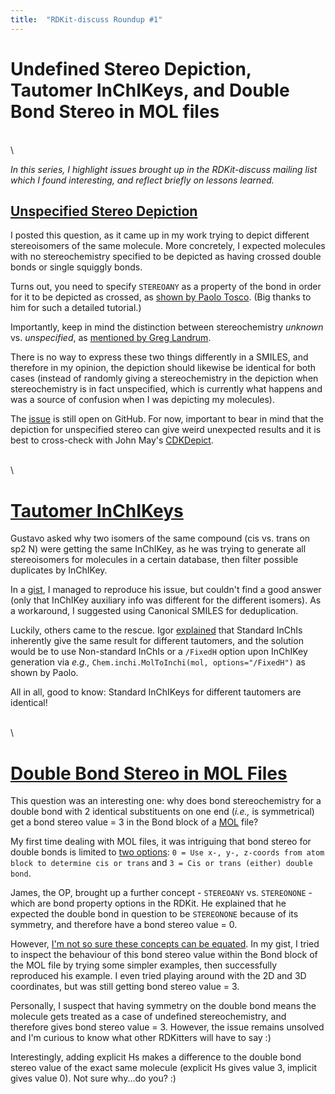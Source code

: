 ```yaml
---
title:  "RDKit-discuss Roundup #1"
---
```


# Undefined Stereo Depiction, Tautomer InChIKeys, and Double Bond Stereo in MOL files
\
\

*In this series, I highlight issues brought up in the RDKit-discuss mailing list which I found interesting, and reflect briefly on lessons learned.*

## [Unspecified Stereo Depiction](https://sourceforge.net/p/rdkit/mailman/rdkit-discuss/thread/CAJ8mGGc6F9GCJLdocXyGnL176w6SoMx9AaAQkN-s-VAKCNQ%2B%2BA%40mail.gmail.com/#msg37134294)

I posted this question, as it came up in my work trying to depict different stereoisomers of the same molecule. More concretely, I expected molecules with no stereochemistry specified to be depicted as having crossed double bonds or single squiggly bonds.

Turns out, you need to specify `STEREOANY` as a property of the bond in order for it to be depicted as crossed, as [shown by Paolo Tosco](https://gist.github.com/ptosco/1e1c23ad24c90444993fa1db21ccb48b). (Big thanks to him for such a detailed tutorial.)

Importantly, keep in mind the distinction between stereochemistry *unknown* vs. *unspecified*, as [mentioned by Greg Landrum](https://sourceforge.net/p/rdkit/mailman/message/37133311/). 

There is no way to express these two things differently in a SMILES, and therefore in my opinion, the depiction should likewise be identical for both cases (instead of randomly giving a stereochemistry in the depiction when stereochemistry is in fact unspecified, which is currently what happens and was a source of confusion when I was depicting my molecules). 

The [issue](https://github.com/rdkit/rdkit/issues/3514) is still open on GitHub. For now, important to bear in mind that the depiction for unspecified stereo can give weird unexpected results and it is best to cross-check with John May's [CDKDepict](https://www.simolecule.com/cdkdepict/depict.html).

\
\

# [Tautomer InChIKeys](https://sourceforge.net/p/rdkit/mailman/rdkit-discuss/thread/8c788ed317044ed4addd6c3e398f7e7e%40uni.lu/#msg37136381)

Gustavo asked why two isomers of the same compound (cis vs. trans on sp2 N) were getting the same InChIKey, as he was trying to generate all stereoisomers for molecules in a certain database, then filter possible duplicates by InChIKey.

In a [gist](https://gist.github.com/adelenelai/59a8794e1f030941c19bcb50aa8adf3f), I managed to reproduce his issue, but couldn't find a good answer (only that InChIKey auxiliary info was different for the different isomers). As a workaround, I suggested using Canonical SMILES for deduplication.

Luckily, others came to the rescue. Igor [explained](https://sourceforge.net/p/rdkit/mailman/message/37140802/) that Standard InChIs inherently give the same result for different tautomers, and the solution would be to use Non-standard InChIs or a `/FixedH` option upon InChIKey generation via *e.g.,* `Chem.inchi.MolToInchi(mol, options="/FixedH")` as shown by Paolo.

All in all, good to know: Standard InChIKeys for different tautomers are identical!

\
\

# [Double Bond Stereo in MOL Files](https://sourceforge.net/p/rdkit/mailman/rdkit-discuss/thread/12bdb6abf1d849229b329f1e16ec088c%40uni.lu/#msg37186672)

This question was an interesting one: why does bond stereochemistry for a double bond with 2 identical substituents on one end (*i.e.,* is symmetrical) get a bond stereo value = 3 in the Bond block of a [MOL](https://chem.libretexts.org/Courses/University_of_Arkansas_Little_Rock/ChemInformatics_(2017)%3A_Chem_4399%2F%2F5399/2.2%3A_Chemical_Representations_on_Computer%3A_Part_II/2.2.2%3A_Anatomy_of_a_MOL_file) file?

My first time dealing with MOL files, it was intriguing that bond stereo for double bonds is limited to [two options](https://www.daylight.com/meetings/mug05/Kappler/ctfile.pdf): `0 = Use x-, y-, z-coords from atom block to determine cis or trans` and `3 = Cis or trans (either) double bond`.

James, the OP, brought up a further concept - `STEREOANY` vs. `STEREONONE` - which are bond property options in the RDKit. He explained that he expected the double bond in question to be `STEREONONE` because of its symmetry, and therefore have a bond stereo value = 0.

However, [I'm not so sure these concepts can be equated](https://gist.github.com/adelenelai/0e2c4c90f33bac9197d7a11495b4f164). In my gist, I tried to inspect the behaviour of this bond stereo value within the Bond block of the MOL file by trying some simpler examples, then successfully reproduced his example. I even tried playing around with the 2D and 3D coordinates, but was still getting bond stereo value = 3.

Personally, I suspect that having symmetry on the double bond means the molecule gets treated as a case of undefined stereochemistry, and therefore gives bond stereo value = 3. However, the issue remains unsolved and I'm curious to know what other RDKitters will have to say :)

Interestingly, adding explicit Hs makes a difference to the double bond stereo value of the exact same molecule (explicit Hs gives value 3, implicit gives value 0). Not sure why...do you? :)




















 





